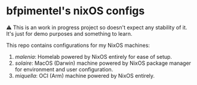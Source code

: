 # bfpimentel's nixOS configs

⚠️ This is an work in progress project so doesn't expect any stability of it. It's just for demo purposes and something to learn.

This repo contains configurations for my NixOS machines:
1. *malenia*: Homelab powered by NixOS entirely for ease of setup. 
2. *solaire*: MacOS (Darwin) machine powered by NixOS package manager for environment and user configuration.
3. *miquella*: OCI (Arm) machine powered by NixOS entirely.

